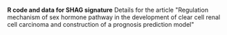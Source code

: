 **R code and data for SHAG signature**
Details for the article "Regulation mechanism of sex hormone pathway in the development of clear cell renal cell carcinoma and construction of a prognosis prediction model"
